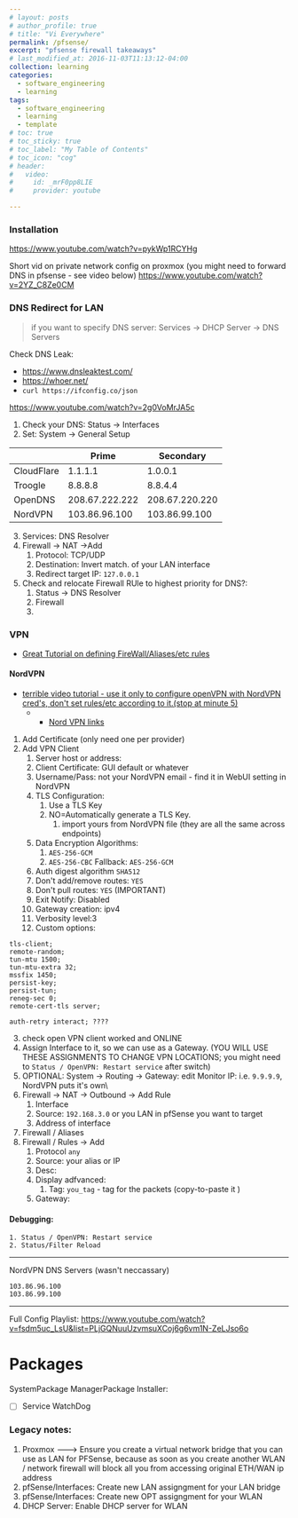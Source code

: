 ```yaml
---
# layout: posts
# author_profile: true
# title: "Vi Everywhere"
permalink: /pfsense/
excerpt: "pfsense firewall takeaways"
# last_modified_at: 2016-11-03T11:13:12-04:00
collection: learning
categories:
  - software_engineering
  - learning
tags:
  - software_engineering
  - learning
  - template
# toc: true
# toc_sticky: true
# toc_label: "My Table of Contents"
# toc_icon: "cog"
# header:
#   video:
#     id: _mrF0pp8LIE
#     provider: youtube

---
```


### Installation

https://www.youtube.com/watch?v=pykWp1RCYHg

Short vid on private network config on proxmox (you might need to forward DNS in pfsense - see video below)
https://www.youtube.com/watch?v=2YZ_C8Ze0CM

### DNS Redirect for LAN

> if you want to specify DNS server: 
> 	Services -> DHCP Server -> DNS Servers
> 
Check DNS Leak:
- https://www.dnsleaktest.com/
- https://whoer.net/
- `curl https://ifconfig.co/json`

https://www.youtube.com/watch?v=2g0VoMrJA5c

1. Check your DNS: Status -> Interfaces
2. Set: System -> General Setup

|            | Prime             | Secondary         |
| ---------- | ----------------- | ----------------- |
| CloudFlare | 1.1.1.1           | 1.0.0.1           |
| Troogle    | 8.8.8.8           | 8.8.4.4           |
| OpenDNS    | 208.67.222.222    | 208.67.220.220    |
| NordVPN    | 103.86.96.100<br> | 103.86.99.100<br> |
3. Services: DNS Resolver
4. Firewall -> NAT ->Add
	1. Protocol: TCP/UDP
	2. Destination: Invert match. of your LAN interface
	3. Redirect target IP: `127.0.0.1`
5. Check and relocate Firewall RUle to highest priority for DNS?: 
	1. Status -> DNS Resolver
	2. Firewall
	3. 

### VPN

- [Great Tutorial on defining FireWall/Aliases/etc rules](https://www.youtube.com/watch?v=ulRgecz0UsQ)
#### NordVPN
- [terrible video tutorial - use it only to configure openVPN with NordVPN cred's, don't set rules/etc according to it.(stop at minute 5)](https://www.youtube.com/watch?v=AouyT76yMmU) 
	- - [Nord VPN links](https://github.com/Steven-D-Morgan/Morgans_Modifications/blob/main/pfSense/NordVPN_Setup.md)
1. Add Certificate  (only need one per provider)
2. Add VPN Client
	1. Server host or address: 
	2. Client Certificate: GUI default or whatever
	3. Username/Pass: not your NordVPN email - find it in WebUI setting in NordVPN
	4. TLS Configuration:  
		1. Use a TLS Key
		2. NO=Automatically generate a TLS Key.
			1. import yours from NordVPN file (they are all the same across endpoints)
	5. Data Encryption Algorithms:
		1. `AES-256-GCM`
		2. `AES-256-CBC`
		Fallback:  `AES-256-GCM`
	5. Auth digest algorithm `SHA512`
	6. Don't add/remove routes: `YES`
	7. Don't pull routes: `YES` (IMPORTANT)
	8. Exit Notify: Disabled
	9. Gateway creation: ipv4
	10. Verbosity level:3
	11. Custom options:
```
tls-client;
remote-random;
tun-mtu 1500;
tun-mtu-extra 32;
mssfix 1450;
persist-key;
persist-tun;
reneg-sec 0;
remote-cert-tls server;
```

```
auth-retry interact; ????
```
3. check open VPN client worked and ONLINE
4. Assign Interface to it, so we can use as a Gateway. (YOU WILL USE THESE ASSIGNMENTS TO CHANGE VPN LOCATIONS; you might need to `Status / OpenVPN: Restart service` after switch)
5. OPTIONAL: System -> Routing -> Gateway: edit Monitor IP: i.e. `9.9.9.9`, NordVPN puts it's own\
6. Firewall -> NAT -> Outbound -> Add Rule
	1. Interface
	2. Source: `192.168.3.0` or you LAN in pfSense you want to target
	3. Address of interface
7. Firewall / Aliases
8. Firewall / Rules -> Add
	1. Protocol `any`
	2. Source: your alias or IP
	3. Desc:
	4. Display adfvanced: 
		1. Tag: `you_tag` - tag for the packets (copy-to-paste it )
	5. Gateway: 


#### Debugging:
    1. Status / OpenVPN: Restart service
    2. Status/Filter Reload
---

NordVPN DNS Servers (wasn't neccassary)
```
103.86.96.100
103.86.99.100
```

----

Full Config Playlist:
https://www.youtube.com/watch?v=fsdm5uc_LsU&list=PLjGQNuuUzvmsuXCoj6g6vm1N-ZeLJso6o

# Packages

SystemPackage ManagerPackage Installer:
- [ ] Service WatchDog
### Legacy notes:
1. Proxmox ---> Ensure you create a virtual network bridge that you can use as LAN for PFSense, because as soon as you create another WLAN / network firewall will block all you from accessing original ETH/WAN ip address
1. pfSense/Interfaces: Create new LAN assigngment for your LAN bridge
1. pfSense/Interfaces: Create new OPT assigngment for your WLAN
1. DHCP Server: Enable DHCP server for WLAN

